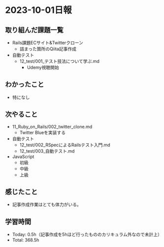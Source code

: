 # 2023-10-01日報

## 取り組んだ課題一覧
* Rails課題ECサイト&Twitterクローン
  * 詰まった箇所のQiita記事作成
* 自動テスト
  * 12_test/001_テスト技法について学ぶ.md
    * Udemy視聴開始

## わかったこと
* 特になし

## 次やること
* 11_Ruby_on_Rails/002_twitter_clone.md
  * Twitter Blueを実装する
* 自動テスト
  * 12_test/002_RSpecによるRailsテスト入門.md
  * 12_test/003_自動テスト.md
* JavaScript
  * 初級
  * 中級
  * 上級

## 感じたこと
* 記事作成作業はとても体力がいる。

## 学習時間
* Today: 0.5h（記事作成を5hほど行ったもののカリキュラム外なので未計上）
* Total: 368.5h
